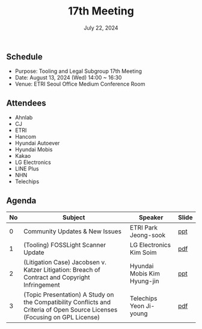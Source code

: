﻿---
title: "17th Meeting"
linkTitle: "17th Meeting"
weight: 1
date: July 22, 2024
type: docs
description: Tooling & Legal Subgroup 17th Meeting
---

## Schedule

* Purpose: Tooling and Legal Subgroup 17th Meeting
* Date: August 13, 2024 (Wed) 14:00 ~ 16:30
* Venue: ETRI Seoul Office Medium Conference Room

## Attendees
* Ahnlab
* CJ
* ETRI
* Hancom
* Hyundai Autoever
* Hyundai Mobis
* Kakao
* LG Electronics
* LINE Plus
* NHN
* Telechips

## Agenda
| No | Subject | Speaker | Slide |
|----|-----------------|------|------|
| 0 | Community Updates & New Issues | ETRI Park Jeong-sook | [ppt](./session0_etri.pptx) |
| 1 | (Tooling) FOSSLight Scanner Update | LG Electronics Kim Soim | [pdf](./session1_lge.pdf) |
| 2 | (Litigation Case) Jacobsen v. Katzer Litigation: Breach of Contract and Copyright Infringement | Hyundai Mobis Kim Hyung-jin | [ppt](./session2_mobis.pptx) |
| 3 | (Topic Presentation) A Study on the Compatibility Conflicts and Criteria of Open Source Licenses (Focusing on GPL License) | Telechips Yeon Ji-young | [pdf](./session3_telechips.pdf) |


<!--

## Attendees

## Meeting Minutes

## Photo Gallery

<div ><span class="image fit">
</span></div> -->